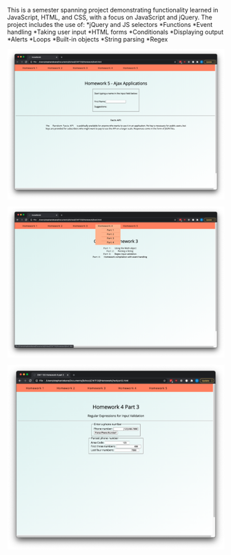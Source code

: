 This is a semester spanning project demonstrating functionality
learned in JavaScript, HTML, and CSS, with a focus on JavaScript 
and jQuery. The project includes the use of:
*jQuery and JS selectors
*Functions
*Event handling
*Taking user input
*HTML forms
*Conditionals
*Displaying output
*Alerts
*Loops
*Built-in objects
*String parsing
*Regex




![screenshot of home page](screencaps/screencap1.png)

![screenshot showing onhover dropdown from toolbar](screencaps/screencap2.png)

![screenshot showing form parsing phone number](screencaps/screencap3.png)
